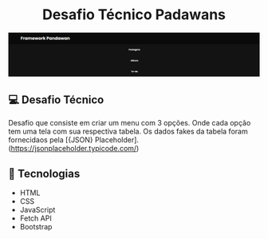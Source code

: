 <h1 align="center">
    Desafio Técnico Padawans
</h1>

<img src="/img/menu.png">

## 💻 Desafio Técnico

Desafio que consiste em criar um menu com 3 opções. Onde cada opção tem uma tela com sua respectiva tabela. 
Os dados fakes da tabela foram fornecidaos pela [{JSON} Placeholder].(https://jsonplaceholder.typicode.com/)

## 🚀 Tecnologias

- HTML
- CSS
- JavaScript
- Fetch API 
- Bootstrap
